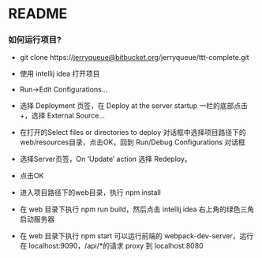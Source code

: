 # README #

### 如何运行项目? ###

* git clone https://jerryqueue@bitbucket.org/jerryqueue/ttt-complete.git
* 使用 intellij idea 打开项目
* Run->Edit Configurations…
* 选择 Deployment 页签，在 Deploy at the server startup 一栏的底部点击+，选择 External Source...
* 在打开的Select files or directories to deploy 对话框中选择项目路径下的 web/resources目录，点击OK，回到 Run/Debug Configurations 对话框
* 选择Server页签，On ‘Update’ action 选择 Redeploy。
* 点击OK

* 进入项目路径下的web目录，执行 npm install
* 在 web 目录下执行 npm run build，然后点击 intellij idea 右上角的绿色三角启动服务器
* 在 web 目录下执行 npm start 可以运行前端的 webpack-dev-server，运行在 localhost:9090，/api/*的请求 proxy 到 localhost:8080